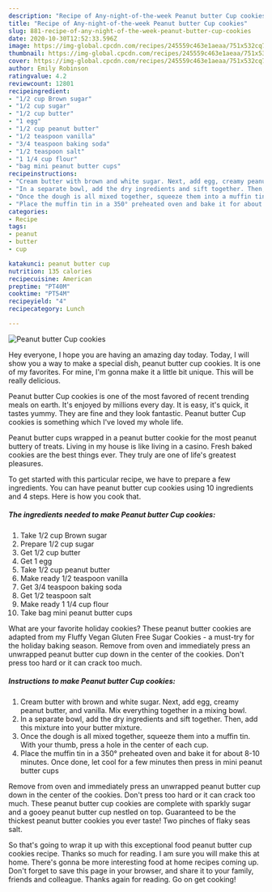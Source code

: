 ```yaml
---
description: "Recipe of Any-night-of-the-week Peanut butter Cup cookies"
title: "Recipe of Any-night-of-the-week Peanut butter Cup cookies"
slug: 881-recipe-of-any-night-of-the-week-peanut-butter-cup-cookies
date: 2020-10-30T12:52:33.596Z
image: https://img-global.cpcdn.com/recipes/245559c463e1aeaa/751x532cq70/peanut-butter-cup-cookies-recipe-main-photo.jpg
thumbnail: https://img-global.cpcdn.com/recipes/245559c463e1aeaa/751x532cq70/peanut-butter-cup-cookies-recipe-main-photo.jpg
cover: https://img-global.cpcdn.com/recipes/245559c463e1aeaa/751x532cq70/peanut-butter-cup-cookies-recipe-main-photo.jpg
author: Emily Robinson
ratingvalue: 4.2
reviewcount: 12801
recipeingredient:
- "1/2 cup Brown sugar"
- "1/2 cup sugar"
- "1/2 cup butter"
- "1 egg"
- "1/2 cup peanut butter"
- "1/2 teaspoon vanilla"
- "3/4 teaspoon baking soda"
- "1/2 teaspoon salt"
- "1 1/4 cup flour"
- "bag mini peanut butter cups"
recipeinstructions:
- "Cream butter with brown and white sugar. Next, add egg, creamy peanut butter, and vanilla. Mix everything together in a mixing bowl."
- "In a separate bowl, add the dry ingredients and sift together. Then, add this mixture into your butter mixture."
- "Once the dough is all mixed together, squeeze them into a muffin tin. With your thumb, press a hole in the center of each cup."
- "Place the muffin tin in a 350° preheated oven and bake it for about 8-10 minutes. Once done, let cool for a few minutes then press in mini peanut butter cups"
categories:
- Recipe
tags:
- peanut
- butter
- cup

katakunci: peanut butter cup 
nutrition: 135 calories
recipecuisine: American
preptime: "PT40M"
cooktime: "PT54M"
recipeyield: "4"
recipecategory: Lunch

---
```



![Peanut butter Cup cookies](https://img-global.cpcdn.com/recipes/245559c463e1aeaa/751x532cq70/peanut-butter-cup-cookies-recipe-main-photo.jpg)

Hey everyone, I hope you are having an amazing day today. Today, I will show you a way to make a special dish, peanut butter cup cookies. It is one of my favorites. For mine, I'm gonna make it a little bit unique. This will be really delicious.

Peanut butter Cup cookies is one of the most favored of recent trending meals on earth. It's enjoyed by millions every day. It is easy, it's quick, it tastes yummy. They are fine and they look fantastic. Peanut butter Cup cookies is something which I've loved my whole life.

Peanut butter cups wrapped in a peanut butter cookie for the most peanut buttery of treats. Living in my house is like living in a casino. Fresh baked cookies are the best things ever. They truly are one of life&#39;s greatest pleasures.


To get started with this particular recipe, we have to prepare a few ingredients. You can have peanut butter cup cookies using 10 ingredients and 4 steps. Here is how you cook that.

<!--inarticleads1-->

##### The ingredients needed to make Peanut butter Cup cookies:

1. Take 1/2 cup Brown sugar
1. Prepare 1/2 cup sugar
1. Get 1/2 cup butter
1. Get 1 egg
1. Take 1/2 cup peanut butter
1. Make ready 1/2 teaspoon vanilla
1. Get 3/4 teaspoon baking soda
1. Get 1/2 teaspoon salt
1. Make ready 1 1/4 cup flour
1. Take bag mini peanut butter cups


What are your favorite holiday cookies? These peanut butter cookies are adapted from my Fluffy Vegan Gluten Free Sugar Cookies - a must-try for the holiday baking season. Remove from oven and immediately press an unwrapped peanut butter cup down in the center of the cookies. Don&#39;t press too hard or it can crack too much. 

<!--inarticleads2-->

##### Instructions to make Peanut butter Cup cookies:

1. Cream butter with brown and white sugar. Next, add egg, creamy peanut butter, and vanilla. Mix everything together in a mixing bowl.
1. In a separate bowl, add the dry ingredients and sift together. Then, add this mixture into your butter mixture.
1. Once the dough is all mixed together, squeeze them into a muffin tin. With your thumb, press a hole in the center of each cup.
1. Place the muffin tin in a 350° preheated oven and bake it for about 8-10 minutes. Once done, let cool for a few minutes then press in mini peanut butter cups


Remove from oven and immediately press an unwrapped peanut butter cup down in the center of the cookies. Don&#39;t press too hard or it can crack too much. These peanut butter cup cookies are complete with sparkly sugar and a gooey peanut butter cup nestled on top. Guaranteed to be the thickest peanut butter cookies you ever taste! Two pinches of flaky seas salt. 

So that's going to wrap it up with this exceptional food peanut butter cup cookies recipe. Thanks so much for reading. I am sure you will make this at home. There's gonna be more interesting food at home recipes coming up. Don't forget to save this page in your browser, and share it to your family, friends and colleague. Thanks again for reading. Go on get cooking!
